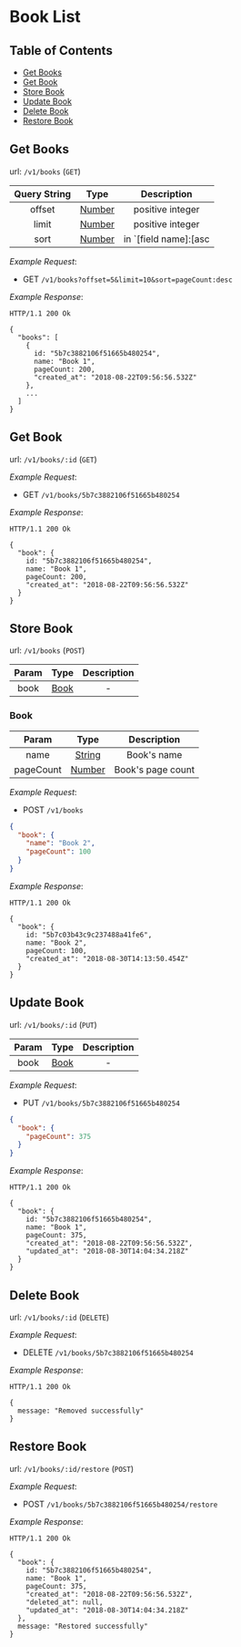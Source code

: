# Book List

## Table of Contents <!-- omit in toc -->

- [Get Books](#get-books)
- [Get Book](#get-book)
- [Store Book](#store-book)
- [Update Book](#update-book)
- [Delete Book](#delete-book)
- [Restore Book](#restore-book)

## Get Books

url: `/v1/books` (`GET`)

| Query String | Type             | Description                         |
| :----------: | :--------------: | :---------------------------------: |
| offset       | [Number][number] | positive integer                    |
| limit        | [Number][number] | positive integer                    |
| sort         | [Number][number] | in `[field name]:[asc|desc]` format |

*Example Request*:

- GET `/v1/books?offset=5&limit=10&sort=pageCount:desc`

*Example Response*:

```http
HTTP/1.1 200 Ok

{
  "books": [
    {
      id: "5b7c3882106f51665b480254",
      name: "Book 1",
      pageCount: 200,
      "created_at": "2018-08-22T09:56:56.532Z"
    },
    ...
  ]
}
```

## Get Book

url: `/v1/books/:id` (`GET`)

*Example Request*:

- GET `/v1/books/5b7c3882106f51665b480254`

*Example Response*:

```http
HTTP/1.1 200 Ok

{
  "book": {
    id: "5b7c3882106f51665b480254",
    name: "Book 1",
    pageCount: 200,
    "created_at": "2018-08-22T09:56:56.532Z"
  }
}
```

## Store Book

url: `/v1/books` (`POST`)

| Param | Type | Description |
|:-----:|:----:|:-----------:|
| book | [Book](#book) | - |

### Book <!-- omit in toc -->

| Param | Type | Description |
|:-----:|:----:|:-----------:|
| name | [String][string] | Book's name |
| pageCount | [Number][number] | Book's page count |

*Example Request*:

- POST `/v1/books`

```json
{
  "book": {
    "name": "Book 2",
    "pageCount": 100
  }
}
```

*Example Response*:

```http
HTTP/1.1 200 Ok

{
  "book": {
    id: "5b7c03b43c9c237488a41fe6",
    name: "Book 2",
    pageCount: 100,
    "created_at": "2018-08-30T14:13:50.454Z"
  }
}
```

## Update Book

url: `/v1/books/:id` (`PUT`)

| Param | Type | Description |
|:-----:|:----:|:-----------:|
| book | [Book](#book) | - |

*Example Request*:

- PUT `/v1/books/5b7c3882106f51665b480254`

```json
{
  "book": {
    "pageCount": 375
  }
}
```

*Example Response*:

```http
HTTP/1.1 200 Ok

{
  "book": {
    id: "5b7c3882106f51665b480254",
    name: "Book 1",
    pageCount: 375,
    "created_at": "2018-08-22T09:56:56.532Z",
    "updated_at": "2018-08-30T14:04:34.218Z"
  }
}
```

## Delete Book

url: `/v1/books/:id` (`DELETE`)

*Example Request*:

- DELETE `/v1/books/5b7c3882106f51665b480254`

*Example Response*:

```http
HTTP/1.1 200 Ok

{
  message: "Removed successfully"
}
```

## Restore Book

url: `/v1/books/:id/restore` (`POST`)

*Example Request*:

- POST `/v1/books/5b7c3882106f51665b480254/restore`

*Example Response*:

```http
HTTP/1.1 200 Ok

{
  "book": {
    id: "5b7c3882106f51665b480254",
    name: "Book 1",
    pageCount: 375,
    "created_at": "2018-08-22T09:56:56.532Z",
    "deleted_at": null,
    "updated_at": "2018-08-30T14:04:34.218Z"
  },
  message: "Restored successfully"
}
```

[string]: https://developer.mozilla.org/en-US/docs/Web/JavaScript/Reference/Global_Objects/String
[number]: https://developer.mozilla.org/en-US/docs/Web/JavaScript/Reference/Global_Objects/Number